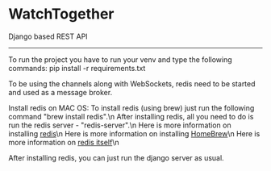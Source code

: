 WatchTogether
===============

Django based REST API
___________________________

To run the project you have to run your venv and type the following commands:
    pip install -r requirements.txt

To be using the channels along with WebSockets, redis need to be started and used as a message broker.

Install redis on MAC OS:
    To install redis (using brew) just run the following command "brew install redis".\n
    After installing redis, all you need to do is run the redis server - "redis-server".\n
    Here is more information on installing [redis](https://redis.io/docs/install/install-redis/install-redis-on-mac-os/)\n
    Here is more information on installing [HomeBrew](https://brew.sh/)\n
    Here is more information on [redis itself](https://redis.io/docs/about/)\n

After installing redis, you can just run the django server as usual.
